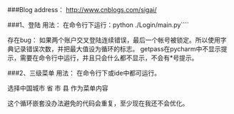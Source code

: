 ###Blog address：
http://www.cnblogs.com/sigai/

###1、登陆
用法：
在命令行下运行：python ./Login/main.py````

存在bug：
如果两个账户交叉登陆连续错误，最后一个帐号被锁定。所以使用字典记录错误次数，并把最大值设为循环的标志。
getpass在pycharm中不显示提示，需要在命令行中运行，并且只会什么都不显示，不会有*号提示。

###2、三级菜单
用法：
在命令行下或ide中都可运行。

选择中国城市 省 市 县 作为菜单内容

这个循环嵌套没办法避免的代码会重复，至少现在我还不会优化。